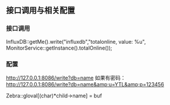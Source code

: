 ## 接口调用与相关配置
### 接口调用
InfluxDB::getMe().write("influxdb","totalonline, value: %u", MonitorService::getInstance().totalOnline());

### 配置
<infulxdb>http://127.0.0.1:8086/write?db=name</influxdb>
如果有密码：
<infulxdb>http://127.0.0.1:8086/write?db=name&amp;u=YTL&amp;p=123456</influxdb>

Zebra::gloval[(char)*child->name] = buf

